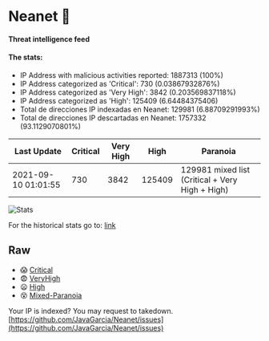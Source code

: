 # Neanet :hocho:
#### Threat intelligence feed
#### The stats:

- IP Address with malicious activities reported: 1887313 (100%)
- IP Address categorized as 'Critical':  730 (0.03867932876%)
- IP Address categorized as 'Very High':  3842 (0.203569837118%)
- IP Address categorized as 'High':  125409 (6.64484375406)
- Total de direcciones IP indexadas en Neanet:  129981 (6.88709291993%)
- Total de direcciones IP descartadas en Neanet:  1757332 (93.1129070801%)

| Last Update | Critical | Very High | High | Paranoia |
| --- | --- | --- | --- | --- |
| 2021-09-10 01:01:55 | 730 | 3842 | 125409 | 129981 mixed list (Critical + Very High + High)|

![Stats](https://docs.google.com/spreadsheets/d/e/2PACX-1vSnaNMIXVabIpDJjufMlzH7poXnshF3mgd8Is1g9ytUEzVsP5my4Trn8f-xkoLLQ38xpL3HtmUexLo6/pubchart?oid=501124687&format=image)

For the historical stats go to: [link](/stats.csv)
## Raw
- :scream: [Critical](https://raw.githubusercontent.com/JavaGarcia/Neanet/master/blacklists/neanet_critical.txt)
- :fearful: [VeryHigh](https://raw.githubusercontent.com/JavaGarcia/Neanet/master/blacklists/neanet_veryHigh.txtt)
- :frowning: [High](https://raw.githubusercontent.com/JavaGarcia/Neanet/master/blacklists/neanet_high.txt)
- :dizzy_face: [Mixed-Paranoia](https://raw.githubusercontent.com/JavaGarcia/Neanet/master/blacklists/neanet_all.txt)


Your IP is indexed? You may request to takedown. [https://github.com/JavaGarcia/Neanet/issues](https://github.com/JavaGarcia/Neanet/issues)

















































































































































































































































































































































































































































































































































































































































































































































































































































































































































































































































































































































































































































































































































































































































































































































































































































































































































































































































































































































































































































































































































































































































































































































































































































































































































































































































































































































































































































































































































































































































































































































































































































































































































































































































































































































































































































































































































































































































































































































































































































































































































































































































































































































































































































































































































































































































































































































































































































































































































































































































































































































































































































































































































































































































































































































































































































































































































































































































































































































































































































































































































































































































































































































































































































































































































































































































































































































































































































































































































































































































































































































































































































































































































































































































































































































































































































































































































































































































































































































































































































































































































































































































































































































































































































































































































































































































































































































































































































